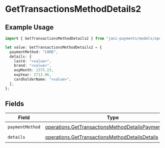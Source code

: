 # GetTransactionsMethodDetails2

## Example Usage

```typescript
import { GetTransactionsMethodDetails2 } from "jani-payments/models/operations";

let value: GetTransactionsMethodDetails2 = {
  paymentMethod: "CARD",
  details: {
    last4: "<value>",
    brand: "<value>",
    expMonth: 2375.23,
    expYear: 2713.06,
    cardholderName: "<value>",
  },
};
```

## Fields

| Field                                                                                                                        | Type                                                                                                                         | Required                                                                                                                     | Description                                                                                                                  |
| ---------------------------------------------------------------------------------------------------------------------------- | ---------------------------------------------------------------------------------------------------------------------------- | ---------------------------------------------------------------------------------------------------------------------------- | ---------------------------------------------------------------------------------------------------------------------------- |
| `paymentMethod`                                                                                                              | [operations.GetTransactionsMethodDetailsPaymentMethod](../../models/operations/gettransactionsmethoddetailspaymentmethod.md) | :heavy_check_mark:                                                                                                           | N/A                                                                                                                          |
| `details`                                                                                                                    | [operations.GetTransactionsMethodDetailsDetails](../../models/operations/gettransactionsmethoddetailsdetails.md)             | :heavy_check_mark:                                                                                                           | N/A                                                                                                                          |